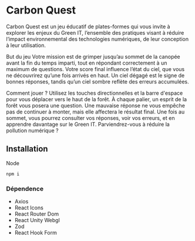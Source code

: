 # Carbon Quest

Carbon Quest est un jeu éducatif de plates-formes qui vous invite à explorer les enjeux du Green IT, l’ensemble des pratiques visant à réduire l’impact environnemental des technologies numériques, de leur conception à leur utilisation.

But du jeu
Votre mission est de grimper jusqu’au sommet de la canopée avant la fin du temps imparti, tout en répondant correctement à un maximum de questions. Votre score final influence l’état du ciel, que vous ne découvrirez qu’une fois arrivés en haut. Un ciel dégagé est le signe de bonnes réponses, tandis qu’un ciel sombre reflète des erreurs accumulées.

Comment jouer ?
Utilisez les touches directionnelles et la barre d'espace pour vous déplacer vers le haut de la forêt.
À chaque palier, un esprit de la forêt vous posera une question.
Une mauvaise réponse ne vous empêche pas de continuer à monter, mais elle affectera le résultat final.
Une fois au sommet, vous pourrez consulter vos réponses, voir vos erreurs, et en apprendre davantage sur le Green IT.
Parviendrez-vous à réduire la pollution numérique ?

 ## Installation
Node
 ```
 npm i
 ```

 ### Dépendence
- Axios
- React Icons
- React Router Dom
- React Unity Webgl
- Zod
- React Hook Form
